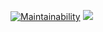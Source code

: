 [![Maintainability](https://api.codeclimate.com/v1/badges/eb97f7c29b63b51baee0/maintainability)](https://codeclimate.com/github/Vasya231/frontend-project-lvl2/maintainability)
![](https://github.com/Vasya231/frontend-project-lvl2/workflows/CI/badge.svg)